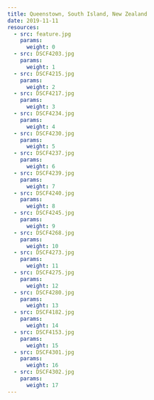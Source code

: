```yaml
---
title: Queenstown, South Island, New Zealand
date: 2019-11-11
resources:
  - src: feature.jpg
    params:
      weight: 0
  - src: DSCF4203.jpg
    params:
      weight: 1
  - src: DSCF4215.jpg
    params:
      weight: 2
  - src: DSCF4217.jpg
    params:
      weight: 3
  - src: DSCF4234.jpg
    params:
      weight: 4
  - src: DSCF4230.jpg
    params:
      weight: 5
  - src: DSCF4237.jpg
    params:
      weight: 6
  - src: DSCF4239.jpg
    params:
      weight: 7
  - src: DSCF4240.jpg
    params:
      weight: 8
  - src: DSCF4245.jpg
    params:
      weight: 9
  - src: DSCF4268.jpg
    params:
      weight: 10
  - src: DSCF4273.jpg
    params:
      weight: 11
  - src: DSCF4275.jpg
    params:
      weight: 12
  - src: DSCF4280.jpg
    params:
      weight: 13
  - src: DSCF4182.jpg
    params:
      weight: 14
  - src: DSCF4153.jpg
    params:
      weight: 15
  - src: DSCF4301.jpg
    params:
      weight: 16
  - src: DSCF4302.jpg
    params:
      weight: 17
---
```

